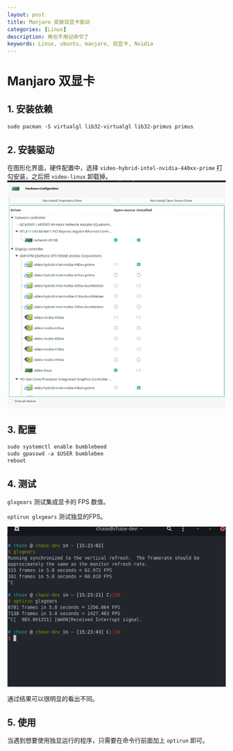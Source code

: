 ```yaml
---
layout: post
title: Manjaro 安装双显卡驱动
categories: [Linux]
description: 再也不用记命令了
keywords: Linux, ubuntu, manjaro, 双显卡, Nvidia
---
```


# Manjaro 双显卡

## 1. 安装依赖

`sudo pacman -S virtualgl lib32-virtualgl lib32-primus primus`

## 2. 安装驱动

在图形化界面，硬件配置中，选择 `video-hybrid-intel-nvidia-440xx-prime` 打勾安装，之后把 `video-linux` 卸载掉。
![界面图](/images/blog/2020-02-25-manjaro-video/manjaro-double-VGA.png)

## 3. 配置

```
sudo systemctl enable bumblebeed
sudo gpasswd -a $USER bumblebee
reboot
```

## 4. 测试

`glxgears` 测试集成显卡的 FPS 数值。

`optirun glxgears` 测试独显的FPS。

![测试结果](/images/blog/2020-02-25-manjaro-video/test-result.png)

通过结果可以很明显的看出不同。

## 5. 使用

当遇到想要使用独显运行的程序，只需要在命令行前面加上 `optirun` 即可。

